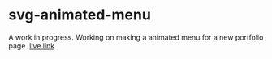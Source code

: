 # svg-animated-menu
A work in progress. Working on making a animated menu for a new portfolio page.
[live link](https://juliantreweeke.github.io/svg-animated-menu/)
